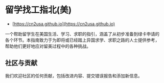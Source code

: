 # 留学找工指北(美)

* [https://cn2usa.github.io](https://cn2usa.github.io)

一个帮助留学生在美国生活、学习、求职的指引，涵盖了从初步准备到绿卡申请的各个环节。本指南致力于为即将或已经踏上异国求学、求职之路的人士提供参考，帮助他们更好地应对留美过程中的各种挑战。

## 社区与贡献

我们欢迎社区的任何贡献，包括改进内容、提交错误报告和添加新信息。
